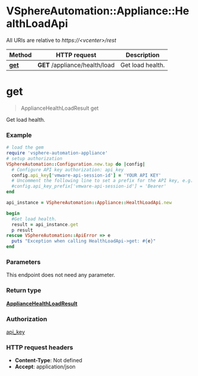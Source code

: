 # VSphereAutomation::Appliance::HealthLoadApi

All URIs are relative to *https://&lt;vcenter&gt;/rest*

Method | HTTP request | Description
------------- | ------------- | -------------
[**get**](HealthLoadApi.md#get) | **GET** /appliance/health/load | Get load health.


# **get**
> ApplianceHealthLoadResult get

Get load health.

### Example
```ruby
# load the gem
require 'vsphere-automation-appliance'
# setup authorization
VSphereAutomation::Configuration.new.tap do |config|
  # Configure API key authorization: api_key
  config.api_key['vmware-api-session-id'] = 'YOUR API KEY'
  # Uncomment the following line to set a prefix for the API key, e.g. 'Bearer' (defaults to nil)
  #config.api_key_prefix['vmware-api-session-id'] = 'Bearer'
end

api_instance = VSphereAutomation::Appliance::HealthLoadApi.new

begin
  #Get load health.
  result = api_instance.get
  p result
rescue VSphereAutomation::ApiError => e
  puts "Exception when calling HealthLoadApi->get: #{e}"
end
```

### Parameters
This endpoint does not need any parameter.

### Return type

[**ApplianceHealthLoadResult**](ApplianceHealthLoadResult.md)

### Authorization

[api_key](../README.md#api_key)

### HTTP request headers

 - **Content-Type**: Not defined
 - **Accept**: application/json



